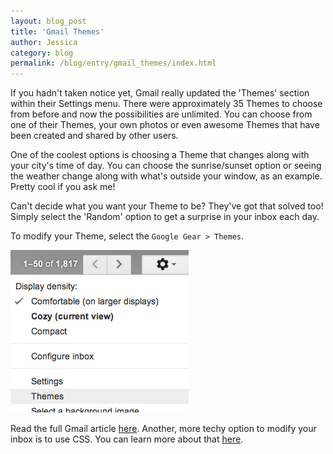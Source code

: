 ```yaml
---
layout: blog_post
title: 'Gmail Themes'
author: Jessica
category: blog
permalink: /blog/entry/gmail_themes/index.html
---
```


If you hadn't taken notice yet, Gmail really updated the 'Themes' section within their Settings menu. There were approximately 35 Themes to choose from before and now the possibilities are unlimited. You can choose from one of their Themes, your own photos or even awesome Themes that have been created and shared by other users.

One of the coolest options is choosing a Theme that changes along with your city's time of day. You can choose the sunrise/sunset option or seeing the weather change along with what's outside your window, as an example. Pretty cool if you ask me!

Can't decide what you want your Theme to be? They've got that solved too! Simply select the 'Random' option to get a surprise in your inbox each day.

To modify your Theme, select the `Google Gear > Themes`.

![Google Gear Menu](/assets/blog/2014-10-04-gmail_themes/google_gear_menu.png)

Read the full Gmail article [here](https://support.google.com/mail/answer/112508?hl=en). Another, more techy option to modify your inbox is to use CSS. You can learn more about that [here](/help/customizing_gmail_using_css.html).
